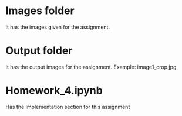 # Images folder 
It has the images given for the assignment.

# Output folder
It has the output images for the assignment. Example: image1_crop.jpg

# Homework_4.ipynb
Has the Implementation section for this assignment